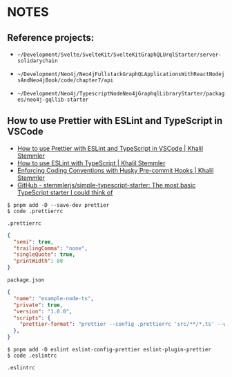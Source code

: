 # NOTES

## Reference projects:

- `~/Development/Svelte/SvelteKit/SvelteKitGraphQLUrqlStarter/server-solidarychain`

- `~/Development/Neo4j/Neo4jFullstackGraphQLApplicationsWithReactNodejsAndNeo4jBook/code/chapter7/api`
- `~/Development/Neo4j/TypescriptNodeNeo4jGraphqlLibraryStarter/packages/neo4j-gqllib-starter`

## How to use Prettier with ESLint and TypeScript in VSCode

- [How to use Prettier with ESLint and TypeScript in VSCode | Khalil Stemmler](https://khalilstemmler.com/blogs/tooling/prettier/)
- [How to use ESLint with TypeScript | Khalil Stemmler](https://khalilstemmler.com/blogs/typescript/eslint-for-typescript/)
- [Enforcing Coding Conventions with Husky Pre-commit Hooks | Khalil Stemmler](https://khalilstemmler.com/blogs/tooling/enforcing-husky-precommit-hooks/)
- [GitHub - stemmlerjs/simple-typescript-starter: The most basic TypeScript starter I could think of](https://github.com/stemmlerjs/simple-typescript-starter)

```shell
$ pnpm add -D --save-dev prettier
$ code .prettierrc
```

`.prettierrc`

```json
{
  "semi": true,
  "trailingComma": "none",
  "singleQuote": true,
  "printWidth": 80
}
```

`package.json`

```json
{
  "name": "example-node-ts",
  "private": true,
  "version": "1.0.0",
  "scripts": {
    "prettier-format": "prettier --config .prettierrc 'src/**/*.ts' --write"
  },
}
```

```shell
$ pnpm add -D eslint eslint-config-prettier eslint-plugin-prettier
$ code .eslintrc
```

`.eslintrc`

